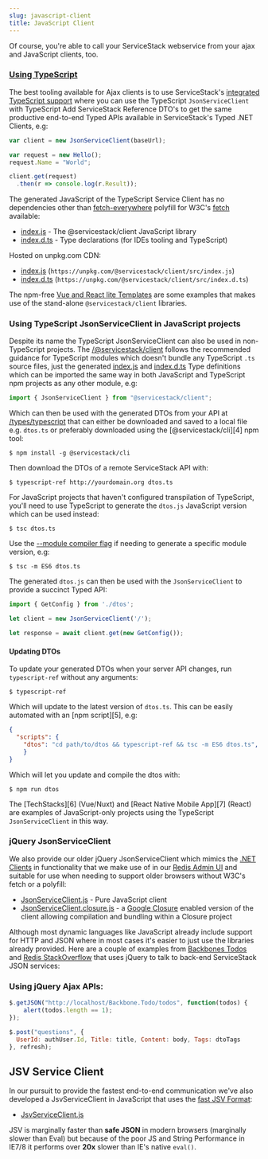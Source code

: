 ```yaml
---
slug: javascript-client
title: JavaScript Client
---
```


Of course, you're able to call your ServiceStack webservice from your 
ajax and JavaScript clients, too. 

### [Using TypeScript](/typescript-add-servicestack-reference#typescript-serviceclient)

The best tooling available for Ajax clients is to use ServiceStack's 
[integrated TypeScript support](/typescript-add-servicestack-reference) where
you can use the TypeScript `JsonServiceClient` with 
TypeScript Add ServiceStack Reference DTO's to get the same productive end-to-end
Typed APIs available in ServiceStack's Typed .NET Clients, e.g:

```ts
var client = new JsonServiceClient(baseUrl);

var request = new Hello();
request.Name = "World";

client.get(request)
  .then(r => console.log(r.Result));
```

The generated JavaScript of the TypeScript Service Client has no dependencies other than [fetch-everywhere](https://github.com/lucasfeliciano/fetch-everywhere) 
polyfill for W3C's [fetch](https://developer.mozilla.org/en-US/docs/Web/API/Fetch_API) available:

 - [index.js](https://github.com/ServiceStack/servicestack-client/blob/master/src/index.js) - The @servicestack/client JavaScript library
 - [index.d.ts](https://github.com/ServiceStack/servicestack-client/blob/master/src/index.d.ts) - Type declarations (for IDEs tooling and TypeScript)

Hosted on unpkg.com CDN:

 - [index.js](https://unpkg.com/@servicestack/client/src/index.js) (`https://unpkg.com/@servicestack/client/src/index.js`)
 - [index.d.ts](https://unpkg.com/@servicestack/client/src/index.d.ts) (`https://unpkg.com/@servicestack/client/src/index.d.ts`)

The npm-free [Vue and React lite Templates](/templates-lite) are some examples that makes use of the stand-alone `@servicestack/client` libraries.

### Using TypeScript JsonServiceClient in JavaScript projects

Despite its name the TypeScript JsonServiceClient can also be used in non-TypeScript projects. 
The [/@servicestack/client](https://www.npmjs.com/package/@servicestack/client) follows the recommended guidance for TypeScript modules which doesn't 
bundle any TypeScript `.ts` source files, just the generated [index.js](https://unpkg.com/@servicestack/client/src/index.js) and 
[index.d.ts](https://unpkg.com/@servicestack/client/src/index.d.ts) Type definitions which can be imported the same way in both JavaScript and TypeScript
npm projects as any other module, e.g:


```js
import { JsonServiceClient } from "@servicestack/client";
```

Which can then be used with the generated DTOs from your API at [/types/typescript](https://techstacks.io/types/typescript) that can either be downloaded
and saved to a local file e.g. `dtos.ts` or preferably downloaded using the [@servicestack/cli][4] npm tool:

    $ npm install -g @servicestack/cli

Then download the DTOs of a remote ServiceStack API with:

    $ typescript-ref http://yourdomain.org dtos.ts

For JavaScript projects that haven't configured transpilation of TypeScript, you'll need to use TypeScript to generate the `dtos.js` JavaScript version
which can be used instead:

    $ tsc dtos.ts 

Use the [--module compiler flag](https://www.typescriptlang.org/docs/handbook/compiler-options.html) if needing to generate a specific module version, e.g:

    $ tsc -m ES6 dtos.ts

The generated `dtos.js` can then be used with the `JsonServiceClient` to provide a succinct Typed API:

```js
import { GetConfig } from './dtos';

let client = new JsonServiceClient('/');

let response = await client.get(new GetConfig());
```

#### Updating DTOs

To update your generated DTOs when your server API changes, run `typescript-ref` without any arguments:

    $ typescript-ref 

Which will update to the latest version of `dtos.ts`. This can be easily automated with an [npm script][5], e.g:

```json
{
  "scripts": {
    "dtos": "cd path/to/dtos && typescript-ref && tsc -m ES6 dtos.ts",
    }
}
```

Which will let you update and compile the dtos with:

    $ npm run dtos

The [TechStacks][6] (Vue/Nuxt) and [React Native Mobile App][7] (React) are examples of JavaScript-only projects using the TypeScript `JsonServiceClient` in this way.


### jQuery JsonServiceClient

We also provide our older jQuery JsonServiceClient which mimics the [.NET Clients](/clients-overview) in functionality that we make use of in our [Redis Admin UI](http://www.servicestack.net/RedisAdminUI/AjaxClient/) and suitable for use when needing to support older browsers without W3C's fetch or a polyfill:

  - [JsonServiceClient.js](https://github.com/ServiceStack/ServiceStack/blob/v5.4/lib/js/JsonServiceClient.js) - Pure JavaScript client
  - [JsonServiceClient.closure.js](https://github.com/ServiceStack/ServiceStack/blob/v5.4/lib/js/JsonServiceClient.closure.js) - a [Google Closure](https://developers.google.com/closure/) enabled version of the client allowing compilation and bundling within a Closure project

Although most dynamic languages like JavaScript already include support for HTTP and JSON where in most cases it's easier to just use the libraries already provided. Here are a couple of examples from [Backbones Todos](http://todos.netcore.io) and [Redis StackOverflow](http://redisstackoverflow.netcore.io) that uses jQuery to talk to back-end ServiceStack JSON services:

### Using jQuery Ajax APIs:

```javascript
$.getJSON("http://localhost/Backbone.Todo/todos", function(todos) {
    alert(todos.length == 1);
});

$.post("questions", { 
  UserId: authUser.Id, Title: title, Content: body, Tags: dtoTags 
}, refresh);
```

## JSV Service Client

In our pursuit to provide the fastest end-to-end communication we've also developed a JsvServiceClient in JavaScript that uses the [fast JSV Format](https://github.com/ServiceStackV3/mythz_blog/blob/master/pages/176.md):  

  - [JsvServiceClient.js](https://github.com/ServiceStack/ServiceStack/tree/master/lib/js/JSV.js)

JSV is marginally faster than **safe JSON** in modern browsers (marginally slower than Eval) but because of the poor JS and String Performance in IE7/8 it performs over **20x** slower than IE's native `eval()`.